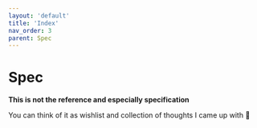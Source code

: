 ```yaml
---
layout: 'default'
title: 'Index'
nav_order: 3
parent: Spec
---
```


# Spec

**This is not the reference and especially specification**

You can think of it as wishlist and collection of thoughts I came up with 🙂
